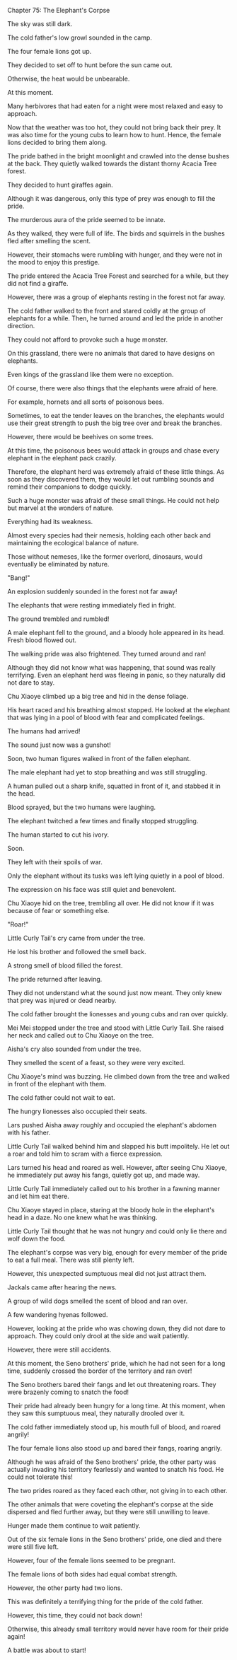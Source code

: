 Chapter 75: The Elephant's Corpse

The sky was still dark.

The cold father's low growl sounded in the camp.

The four female lions got up.

They decided to set off to hunt before the sun came out.

Otherwise, the heat would be unbearable.

At this moment.

Many herbivores that had eaten for a night were most relaxed and easy to approach.

Now that the weather was too hot, they could not bring back their prey. It was also time for the young cubs to learn how to hunt. Hence, the female lions decided to bring them along.

The pride bathed in the bright moonlight and crawled into the dense bushes at the back. They quietly walked towards the distant thorny Acacia Tree forest.

They decided to hunt giraffes again.

Although it was dangerous, only this type of prey was enough to fill the pride.

The murderous aura of the pride seemed to be innate.

As they walked, they were full of life. The birds and squirrels in the bushes fled after smelling the scent.

However, their stomachs were rumbling with hunger, and they were not in the mood to enjoy this prestige.

The pride entered the Acacia Tree Forest and searched for a while, but they did not find a giraffe.

However, there was a group of elephants resting in the forest not far away.

The cold father walked to the front and stared coldly at the group of elephants for a while. Then, he turned around and led the pride in another direction.

They could not afford to provoke such a huge monster.

On this grassland, there were no animals that dared to have designs on elephants.

Even kings of the grassland like them were no exception.

Of course, there were also things that the elephants were afraid of here.

For example, hornets and all sorts of poisonous bees.

Sometimes, to eat the tender leaves on the branches, the elephants would use their great strength to push the big tree over and break the branches.

However, there would be beehives on some trees.

At this time, the poisonous bees would attack in groups and chase every elephant in the elephant pack crazily.

Therefore, the elephant herd was extremely afraid of these little things. As soon as they discovered them, they would let out rumbling sounds and remind their companions to dodge quickly.

Such a huge monster was afraid of these small things. He could not help but marvel at the wonders of nature.

Everything had its weakness.

Almost every species had their nemesis, holding each other back and maintaining the ecological balance of nature.

Those without nemeses, like the former overlord, dinosaurs, would eventually be eliminated by nature.

"Bang\!"

An explosion suddenly sounded in the forest not far away\!

The elephants that were resting immediately fled in fright.

The ground trembled and rumbled\!

A male elephant fell to the ground, and a bloody hole appeared in its head. Fresh blood flowed out.

The walking pride was also frightened. They turned around and ran\!

Although they did not know what was happening, that sound was really terrifying. Even an elephant herd was fleeing in panic, so they naturally did not dare to stay.

Chu Xiaoye climbed up a big tree and hid in the dense foliage.

His heart raced and his breathing almost stopped. He looked at the elephant that was lying in a pool of blood with fear and complicated feelings.

The humans had arrived\!

The sound just now was a gunshot\!

Soon, two human figures walked in front of the fallen elephant.

The male elephant had yet to stop breathing and was still struggling.

A human pulled out a sharp knife, squatted in front of it, and stabbed it in the head.

Blood sprayed, but the two humans were laughing.

The elephant twitched a few times and finally stopped struggling.

The human started to cut his ivory.

Soon.

They left with their spoils of war.

Only the elephant without its tusks was left lying quietly in a pool of blood.

The expression on his face was still quiet and benevolent.

Chu Xiaoye hid on the tree, trembling all over. He did not know if it was because of fear or something else.

"Roar\!"

Little Curly Tail's cry came from under the tree.

He lost his brother and followed the smell back.

A strong smell of blood filled the forest.

The pride returned after leaving.

They did not understand what the sound just now meant. They only knew that prey was injured or dead nearby.

The cold father brought the lionesses and young cubs and ran over quickly.

Mei Mei stopped under the tree and stood with Little Curly Tail. She raised her neck and called out to Chu Xiaoye on the tree.

Aisha's cry also sounded from under the tree.

They smelled the scent of a feast, so they were very excited.

Chu Xiaoye's mind was buzzing. He climbed down from the tree and walked in front of the elephant with them.

The cold father could not wait to eat.

The hungry lionesses also occupied their seats.

Lars pushed Aisha away roughly and occupied the elephant's abdomen with his father.

Little Curly Tail walked behind him and slapped his butt impolitely. He let out a roar and told him to scram with a fierce expression.

Lars turned his head and roared as well. However, after seeing Chu Xiaoye, he immediately put away his fangs, quietly got up, and made way.

Little Curly Tail immediately called out to his brother in a fawning manner and let him eat there.

Chu Xiaoye stayed in place, staring at the bloody hole in the elephant's head in a daze. No one knew what he was thinking.

Little Curly Tail thought that he was not hungry and could only lie there and wolf down the food.

The elephant's corpse was very big, enough for every member of the pride to eat a full meal. There was still plenty left.

However, this unexpected sumptuous meal did not just attract them.

Jackals came after hearing the news.

A group of wild dogs smelled the scent of blood and ran over.

A few wandering hyenas followed.

However, looking at the pride who was chowing down, they did not dare to approach. They could only drool at the side and wait patiently.

However, there were still accidents.

At this moment, the Seno brothers' pride, which he had not seen for a long time, suddenly crossed the border of the territory and ran over\!

The Seno brothers bared their fangs and let out threatening roars. They were brazenly coming to snatch the food\!

Their pride had already been hungry for a long time. At this moment, when they saw this sumptuous meal, they naturally drooled over it.

The cold father immediately stood up, his mouth full of blood, and roared angrily\!

The four female lions also stood up and bared their fangs, roaring angrily.

Although he was afraid of the Seno brothers' pride, the other party was actually invading his territory fearlessly and wanted to snatch his food. He could not tolerate this\!

The two prides roared as they faced each other, not giving in to each other.

The other animals that were coveting the elephant's corpse at the side dispersed and fled further away, but they were still unwilling to leave.

Hunger made them continue to wait patiently.

Out of the six female lions in the Seno brothers' pride, one died and there were still five left.

However, four of the female lions seemed to be pregnant.

The female lions of both sides had equal combat strength.

However, the other party had two lions.

This was definitely a terrifying thing for the pride of the cold father.

However, this time, they could not back down\!

Otherwise, this already small territory would never have room for their pride again\!

A battle was about to start\!